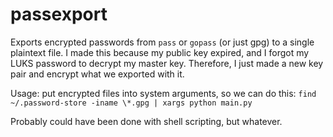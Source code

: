 # passexport

Exports encrypted passwords from `pass` or `gopass` (or just gpg) to a single plaintext file. I made this because my public key expired, and I forgot my LUKS password to decrypt my master key. Therefore, I just made a new key pair and encrypt what we exported with it.

Usage: put encrypted files into system arguments, so we can do this:
`find ~/.password-store -iname \*.gpg | xargs python main.py`

Probably could have been done with shell scripting, but whatever.
